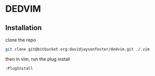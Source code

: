 # DEDVIM

## Installation

clone the repo

```bash
git clone git@bitbucket.org:davidjaysonfoster/dedvim.git ./.vim
```

then in vim, run the plug install

```
:PlugInstall
```
